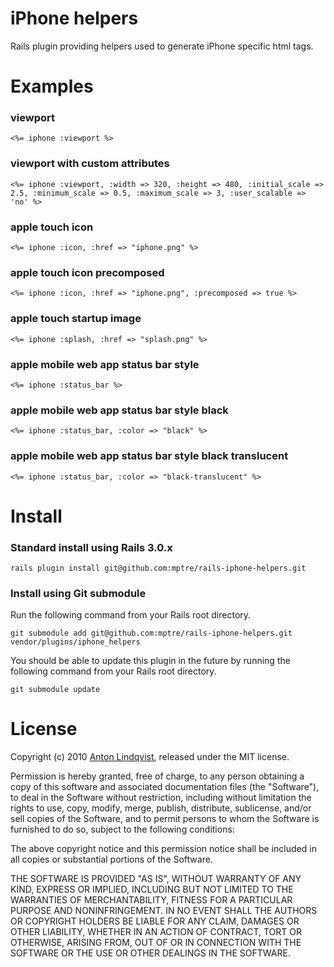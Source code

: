 iPhone helpers
============

Rails plugin providing helpers used to generate iPhone specific html tags.

Examples
=======

### viewport

    <%= iphone :viewport %>

### viewport with custom attributes

    <%= iphone :viewport, :width => 320, :height => 480, :initial_scale => 2.5, :minimum_scale => 0.5, :maximum_scale => 3, :user_scalable => 'no' %>

### apple touch icon

    <%= iphone :icon, :href => "iphone.png" %>

### apple touch icon precomposed

    <%= iphone :icon, :href => "iphone.png", :precomposed => true %>

### apple touch startup image

    <%= iphone :splash, :href => "splash.png" %>

### apple mobile web app status bar style

    <%= iphone :status_bar %>

### apple mobile web app status bar style black

    <%= iphone :status_bar, :color => "black" %>

### apple mobile web app status bar style black translucent

    <%= iphone :status_bar, :color => "black-translucent" %>

Install
=======

### Standard install using Rails 3.0.x

    rails plugin install git@github.com:mptre/rails-iphone-helpers.git

### Install using Git submodule

Run the following command from your Rails root directory.

    git submodule add git@github.com:mptre/rails-iphone-helpers.git vendor/plugins/iphone_helpers

You should be able to update this plugin in the future by running the following command from your Rails root directory.

    git submodule update

License
=======

Copyright (c) 2010 [Anton Lindqvist](http://qvister.se), released under the MIT license.

Permission is hereby granted, free of charge, to any person obtaining
a copy of this software and associated documentation files (the
"Software"), to deal in the Software without restriction, including
without limitation the rights to use, copy, modify, merge, publish,
distribute, sublicense, and/or sell copies of the Software, and to
permit persons to whom the Software is furnished to do so, subject to
the following conditions:

The above copyright notice and this permission notice shall be
included in all copies or substantial portions of the Software.

THE SOFTWARE IS PROVIDED "AS IS", WITHOUT WARRANTY OF ANY KIND,
EXPRESS OR IMPLIED, INCLUDING BUT NOT LIMITED TO THE WARRANTIES OF
MERCHANTABILITY, FITNESS FOR A PARTICULAR PURPOSE AND
NONINFRINGEMENT. IN NO EVENT SHALL THE AUTHORS OR COPYRIGHT HOLDERS BE
LIABLE FOR ANY CLAIM, DAMAGES OR OTHER LIABILITY, WHETHER IN AN ACTION
OF CONTRACT, TORT OR OTHERWISE, ARISING FROM, OUT OF OR IN CONNECTION
WITH THE SOFTWARE OR THE USE OR OTHER DEALINGS IN THE SOFTWARE.
